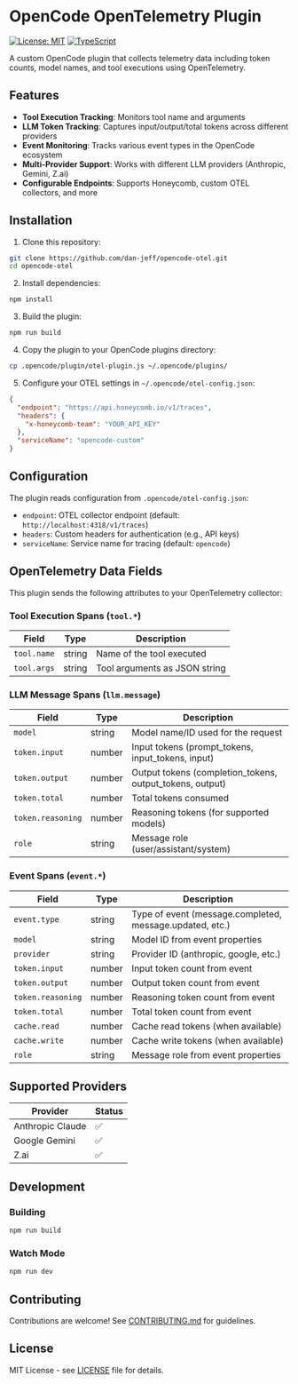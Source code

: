 # OpenCode OpenTelemetry Plugin

[![License: MIT](https://img.shields.io/badge/License-MIT-yellow.svg)](https://opensource.org/licenses/MIT)
[![TypeScript](https://img.shields.io/badge/TypeScript-5.0+-blue.svg)](https://www.typescriptlang.org/)

A custom OpenCode plugin that collects telemetry data including token counts, model names, and tool executions using OpenTelemetry.

## Features

- **Tool Execution Tracking**: Monitors tool name and arguments
- **LLM Token Tracking**: Captures input/output/total tokens across different providers
- **Event Monitoring**: Tracks various event types in the OpenCode ecosystem
- **Multi-Provider Support**: Works with different LLM providers (Anthropic, Gemini, Z.ai)
- **Configurable Endpoints**: Supports Honeycomb, custom OTEL collectors, and more

## Installation

1. Clone this repository:
```bash
git clone https://github.com/dan-jeff/opencode-otel.git
cd opencode-otel
```

2. Install dependencies:
```bash
npm install
```

3. Build the plugin:
```bash
npm run build
```

4. Copy the plugin to your OpenCode plugins directory:
```bash
cp .opencode/plugin/otel-plugin.js ~/.opencode/plugins/
```

5. Configure your OTEL settings in `~/.opencode/otel-config.json`:
```json
{
  "endpoint": "https://api.honeycomb.io/v1/traces",
  "headers": {
    "x-honeycomb-team": "YOUR_API_KEY"
  },
  "serviceName": "opencode-custom"
}
```

## Configuration

The plugin reads configuration from `.opencode/otel-config.json`:

- `endpoint`: OTEL collector endpoint (default: `http://localhost:4318/v1/traces`)
- `headers`: Custom headers for authentication (e.g., API keys)
- `serviceName`: Service name for tracing (default: `opencode`)

## OpenTelemetry Data Fields

This plugin sends the following attributes to your OpenTelemetry collector:

### Tool Execution Spans (`tool.*`)
| Field | Type | Description |
|-------|------|-------------|
| `tool.name` | string | Name of the tool executed |
| `tool.args` | string | Tool arguments as JSON string |

### LLM Message Spans (`llm.message`)
| Field | Type | Description |
|-------|------|-------------|
| `model` | string | Model name/ID used for the request |
| `token.input` | number | Input tokens (prompt_tokens, input_tokens, input) |
| `token.output` | number | Output tokens (completion_tokens, output_tokens, output) |
| `token.total` | number | Total tokens consumed |
| `token.reasoning` | number | Reasoning tokens (for supported models) |
| `role` | string | Message role (user/assistant/system) |

### Event Spans (`event.*`)
| Field | Type | Description |
|-------|------|-------------|
| `event.type` | string | Type of event (message.completed, message.updated, etc.) |
| `model` | string | Model ID from event properties |
| `provider` | string | Provider ID (anthropic, google, etc.) |
| `token.input` | number | Input token count from event |
| `token.output` | number | Output token count from event |
| `token.reasoning` | number | Reasoning token count from event |
| `token.total` | number | Total token count from event |
| `cache.read` | number | Cache read tokens (when available) |
| `cache.write` | number | Cache write tokens (when available) |
| `role` | string | Message role from event properties |

## Supported Providers

| Provider | Status |
|----------|--------|
| Anthropic Claude | ✅ |
| Google Gemini | ✅ |
| Z.ai | ✅ |

## Development

### Building

```bash
npm run build
```

### Watch Mode

```bash
npm run dev
```

## Contributing

Contributions are welcome! See [CONTRIBUTING.md](CONTRIBUTING.md) for guidelines.

## License

MIT License - see [LICENSE](LICENSE) file for details.
